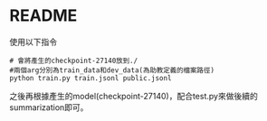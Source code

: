 # README
使用以下指令
```python=
# 會將產生的checkpoint-27140放到./
#兩個arg分別為train_data和dev_data(為助教定義的檔案路徑)
python train.py train.jsonl public.jsonl 
```
之後再根據產生的model(checkpoint-27140)，配合test.py來做後續的summarization即可。